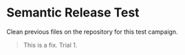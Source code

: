 # Semantic Release Test

Clean previous files on the repository for this test campaign.

> This is a fix. Trial 1.